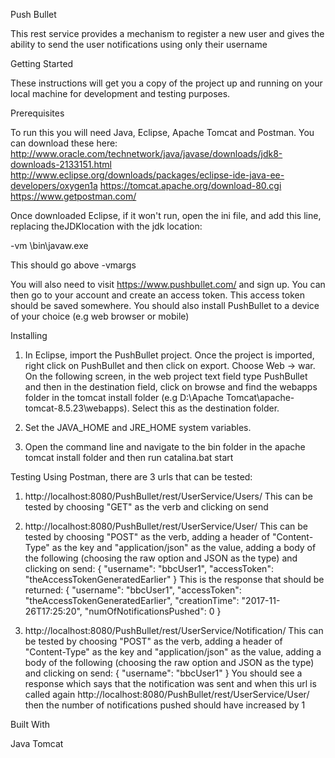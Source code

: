 Push Bullet

This rest service provides a mechanism to register a new user and gives the ability 
to send the user notifications using only their username


Getting Started

These instructions will get you a copy of the project up and running on your local machine for development and testing purposes. 

Prerequisites

To run this you will need Java, Eclipse, Apache Tomcat and Postman. You can download these here: 
http://www.oracle.com/technetwork/java/javase/downloads/jdk8-downloads-2133151.html
http://www.eclipse.org/downloads/packages/eclipse-ide-java-ee-developers/oxygen1a
https://tomcat.apache.org/download-80.cgi
https://www.getpostman.com/

Once downloaded Eclipse, if it won't run, open the ini file, and add this line, replacing theJDKlocation with the jdk location:

 -vm
<theJDKlocation>\bin\javaw.exe 

This should go above -vmargs

You will also need to visit https://www.pushbullet.com/ and sign up. You can then go to your account and create an access token. 
This access token should be saved somewhere. You should also install PushBullet to a device of your choice (e.g web browser or mobile)

Installing

1) In Eclipse, import the PushBullet project. Once the project is imported, right click on PushBullet and then click on export.
Choose Web -> war. On the following screen, in the web project text field type PushBullet and then in the destination field,
click on browse and find the webapps folder in the tomcat install folder (e.g D:\Apache Tomcat\apache-tomcat-8.5.23\webapps). 
Select this as the destination folder. 

2) Set the JAVA_HOME and JRE_HOME system variables.

3) Open the command line and navigate to the bin folder in the apache tomcat install folder and then run catalina.bat start 

Testing
Using Postman, there are 3 urls that can be tested: 
1.	 http://localhost:8080/PushBullet/rest/UserService/Users/
	This can be tested by choosing "GET" as the verb and clicking on send

2.	http://localhost:8080/PushBullet/rest/UserService/User/
	This can be tested by choosing "POST" as the verb,  adding a header of "Content-Type" as the key and "application/json" as the value, adding a body of the following (choosing the raw option and JSON as the type) and clicking on send: 
	{
		"username": "bbcUser1",
		"accessToken": "theAccessTokenGeneratedEarlier"
	}
	This is the response that should be returned: 
	{
		"username": "bbcUser1",
		"accessToken": "theAccessTokenGeneratedEarlier",
		"creationTime": "2017-11-26T17:25:20",
		"numOfNotificationsPushed": 0
	}
3.	http://localhost:8080/PushBullet/rest/UserService/Notification/ 
	This can be tested by choosing "POST" as the verb,  adding a header of "Content-Type" as the key and "application/json" as the value, adding a body of the following (choosing the raw option and JSON as the type)  and clicking on send: 
	{
		"username": "bbcUser1"
	}
	You should see a response which says that the notification was sent and when this url is called again http://localhost:8080/PushBullet/rest/UserService/User/ then the number of notifications pushed should have increased by 1

Built With

Java 
Tomcat
